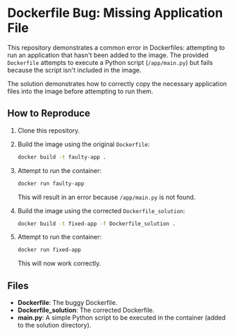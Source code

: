 # Dockerfile Bug: Missing Application File

This repository demonstrates a common error in Dockerfiles: attempting to run an application that hasn't been added to the image.  The provided `Dockerfile` attempts to execute a Python script (`/app/main.py`) but fails because the script isn't included in the image.

The solution demonstrates how to correctly copy the necessary application files into the image before attempting to run them.

## How to Reproduce

1. Clone this repository.
2. Build the image using the original `Dockerfile`:
   ```bash
   docker build -t faulty-app .
   ```
3. Attempt to run the container:
   ```bash
   docker run faulty-app
   ```
   This will result in an error because `/app/main.py` is not found.

4. Build the image using the corrected `Dockerfile_solution`:
   ```bash
   docker build -t fixed-app -f Dockerfile_solution .
   ```
5. Attempt to run the container:
   ```bash
   docker run fixed-app
   ```
   This will now work correctly.

## Files

- **Dockerfile**: The buggy Dockerfile.
- **Dockerfile_solution**: The corrected Dockerfile.
- **main.py**: A simple Python script to be executed in the container (added to the solution directory).